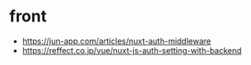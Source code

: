 # front
* https://jun-app.com/articles/nuxt-auth-middleware
* https://reffect.co.jp/vue/nuxt-js-auth-setting-with-backend
